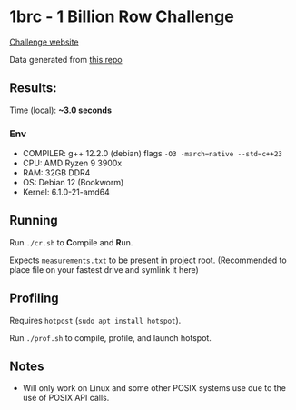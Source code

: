 # 1brc - 1 Billion Row Challenge
[Challenge website](https://1brc.dev/)

Data generated from [this repo](https://github.com/dannyvankooten/1brc#submitting)

## Results:
Time (local): **~3.0 seconds**

### Env
- COMPILER: g++ 12.2.0 (debian) flags `-O3 -march=native --std=c++23`
- CPU: AMD Ryzen 9 3900x
- RAM: 32GB DDR4
- OS: Debian 12 (Bookworm)
- Kernel: 6.1.0-21-amd64 

## Running
Run `./cr.sh` to **C**ompile and **R**un.

Expects `measurements.txt` to be present in project root. (Recommended to place file on your fastest drive and symlink it here)

## Profiling
Requires `hotpost` (`sudo apt install hotspot`).

Run `./prof.sh` to compile, profile, and launch hotspot.

## Notes
- Will only work on Linux and some other POSIX systems use due to the use of POSIX API calls.